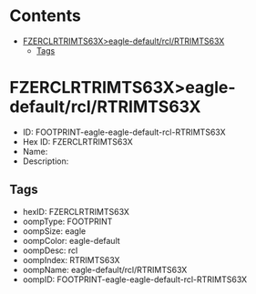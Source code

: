 



Contents
========

* [FZERCLRTRIMTS63X>eagle-default/rcl/RTRIMTS63X](#fzerclrtrimts63xeagle-defaultrclrtrimts63x)
	* [Tags](#tags)

# FZERCLRTRIMTS63X>eagle-default/rcl/RTRIMTS63X

- ID: FOOTPRINT-eagle-eagle-default-rcl-RTRIMTS63X
- Hex ID: FZERCLRTRIMTS63X
- Name: 
- Description: 

## Tags

- hexID: FZERCLRTRIMTS63X
- oompType: FOOTPRINT
- oompSize: eagle
- oompColor: eagle-default
- oompDesc: rcl
- oompIndex: RTRIMTS63X
- oompName: eagle-default/rcl/RTRIMTS63X
- oompID: FOOTPRINT-eagle-eagle-default-rcl-RTRIMTS63X

